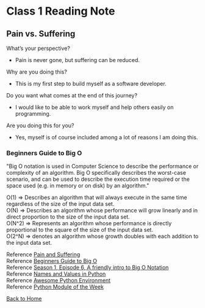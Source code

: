 # Class 1 Reading Note

## Pain vs. Suffering

What’s your perspective?

- Pain is never gone, but suffering can be reduced.

Why are you doing this?

- This is my first step to build myself as a software developer.

Do you want what comes at the end of this journey?

- I would like to be able to work myself and help others easily on programming.

Are you doing this for you?

- Yes, myself is of course included among a lot of reasons I am doing this.


### Beginners Guide to Big O

"Big O notation is used in Computer Science to describe the performance or complexity of an algorithm. Big O specifically describes the worst-case scenario, and can be used to describe the execution time required or the space used (e.g. in memory or on disk) by an algorithm."

O(1) => Describes an algorithm that will always execute in the same time regardless of the size of the input data set.  
O(N) => Describes an algorithm whose performance will grow linearly and in direct proportion to the size of the input data set.  
O(N^2) => Represents an algorithm whose performance is directly proportional to the square of the size of the input data set.  
O(2^N) => denotes an algorithm whose growth doubles with each addition to the input data set.  

Reference [Pain and Suffering](https://codefellows.github.io/code-401-python-guide/curriculum/class-01/notes/pain_suffering)  
Reference [Beginners Guide to Big O](https://robbell.io/2009/06/a-beginners-guide-to-big-o-notation)  
Reference [Season 1, Episode 6, A friendly intro to Big O Notation](https://www.codenewbie.org/basecs/8)  
Reference [Names and Values in Python](https://www.youtube.com/watch?v=_AEJHKGk9ns&ab_channel=PyCon2015)  
Reference [Awesome Python Environment](https://towardsdatascience.com/how-to-setup-an-awesome-python-environment-for-data-science-or-anything-else-35d358cc95d5)  
Reference [Python Module of the Week](https://pymotw.com/3/index.html)  

[Back to Home](../../README.md)
